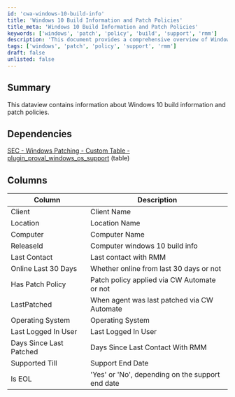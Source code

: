 ```yaml
---
id: 'cwa-windows-10-build-info'
title: 'Windows 10 Build Information and Patch Policies'
title_meta: 'Windows 10 Build Information and Patch Policies'
keywords: ['windows', 'patch', 'policy', 'build', 'support', 'rmm']
description: 'This document provides a comprehensive overview of Windows 10 build information and patch policies, detailing the dependencies, columns, and key metrics related to the management and support of Windows 10 systems within an RMM environment.'
tags: ['windows', 'patch', 'policy', 'support', 'rmm']
draft: false
unlisted: false
---
```

## Summary

This dataview contains information about Windows 10 build information and patch policies.

## Dependencies

[SEC - Windows Patching - Custom Table - plugin_proval_windows_os_support](https://proval.itglue.com/DOC-5078775-8194868) (table)

## Columns

| Column                    | Description                                          |
|---------------------------|------------------------------------------------------|
| Client                    | Client Name                                         |
| Location                  | Location Name                                       |
| Computer                  | Computer Name                                       |
| ReleaseId                 | Computer windows 10 build info                      |
| Last Contact              | Last contact with RMM                               |
| Online Last 30 Days       | Whether online from last 30 days or not            |
| Has Patch Policy          | Patch policy applied via CW Automate or not         |
| LastPatched               | When agent was last patched via CW Automate         |
| Operating System          | Operating System                                    |
| Last Logged In User       | Last Logged In User                                 |
| Days Since Last Patched   | Days Since Last Contact With RMM                    |
| Supported Till            | Support End Date                                    |
| Is EOL                   | 'Yes' or 'No', depending on the support end date   |


